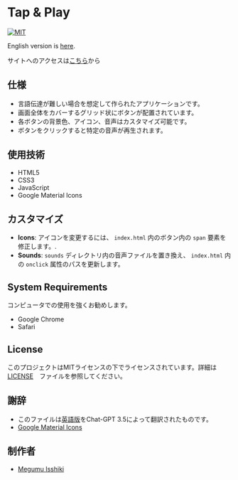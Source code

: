# Tap & Play

[![MIT](https://custom-icon-badges.herokuapp.com/badge/license-MIT-8BB80A.svg?logo=law&logoColor=white)]()

English version is [here](https://github.com/Davinci-Meg/sound_button/blob/main/README.md).

サイトへのアクセスは[こちら](https://davinci-meg.github.io/sound_button/)から

## 仕様

- 言語伝達が難しい場合を想定して作られたアプリケーションです。
- 画面全体をカバーするグリッド状にボタンが配置されています。
- 各ボタンの背景色、アイコン、音声はカスタマイズ可能です。
- ボタンをクリックすると特定の音声が再生されます。

## 使用技術

- HTML5
- CSS3
- JavaScript
- Google Material Icons

## カスタマイズ

- **Icons**: アイコンを変更するには、 `index.html` 内のボタン内の `span` 要素を修正します。.
- **Sounds**: `sounds` ディレクトリ内の音声ファイルを置き換え、 `index.html` 内の `onclick` 属性のパスを更新します。

## System Requirements

コンピュータでの使用を強くお勧めします。
- Google Chrome
- Safari

## License

このプロジェクトはMITライセンスの下でライセンスされています。詳細は　[LICENSE](LICENSE)　ファイルを参照してください。

## 謝辞

- このファイルは[英語版](https://github.com/Davinci-Meg/sound_button/blob/main/README.md)をChat-GPT 3.5によって翻訳されたものです。
- [Google Material Icons](https://fonts.google.com/icons)

## 制作者

- [Megumu Isshiki](https://github.com/Davinci-Meg)
